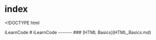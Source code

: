 # index

&lt;!DOCTYPE html

iLearnCode \# iLearnCode ------- \#\#\# \[HTML Basics\]\(HTML\_Basics.md\)

